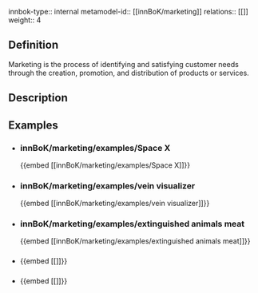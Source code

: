 
innbok-type:: internal
metamodel-id:: [[innBoK/marketing]]
relations:: [[]]
weight:: 4

## Definition
Marketing is the process of identifying and satisfying customer needs through the creation, promotion, and distribution of products or services.
## Description
## Examples
- ### innBoK/marketing/examples/Space X
	{{embed [[innBoK/marketing/examples/Space X]]}}
- ### innBoK/marketing/examples/vein visualizer
	{{embed [[innBoK/marketing/examples/vein visualizer]]}}
- ### innBoK/marketing/examples/extinguished animals meat
	{{embed [[innBoK/marketing/examples/extinguished animals meat]]}}
- ### 
	{{embed [[]]}}
- ### 
	{{embed [[]]}}


